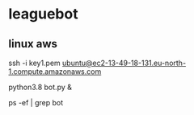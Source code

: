 # leaguebot


## linux aws

ssh -i key1.pem ubuntu@ec2-13-49-18-131.eu-north-1.compute.amazonaws.com

python3.8 bot.py &

ps -ef | grep bot